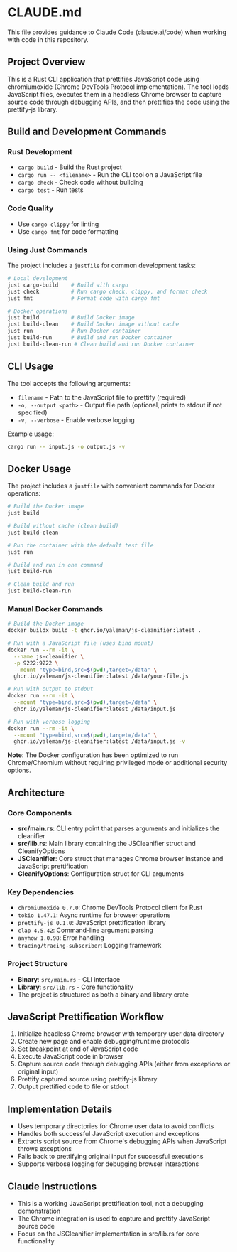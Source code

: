 # CLAUDE.md

This file provides guidance to Claude Code (claude.ai/code) when working with
code in this repository.

## Project Overview

This is a Rust CLI application that prettifies JavaScript code using
chromiumoxide (Chrome DevTools Protocol implementation). The tool loads
JavaScript files, executes them in a headless Chrome browser to capture source
code through debugging APIs, and then prettifies the code using the prettify-js
library.

## Build and Development Commands

### Rust Development

- `cargo build` - Build the Rust project
- `cargo run -- <filename>` - Run the CLI tool on a JavaScript file
- `cargo check` - Check code without building
- `cargo test` - Run tests

### Code Quality

- Use `cargo clippy` for linting
- Use `cargo fmt` for code formatting

### Using Just Commands

The project includes a `justfile` for common development tasks:

```bash
# Local development
just cargo-build    # Build with cargo
just check          # Run cargo check, clippy, and format check
just fmt            # Format code with cargo fmt

# Docker operations  
just build          # Build Docker image
just build-clean    # Build Docker image without cache
just run            # Run Docker container
just build-run      # Build and run Docker container
just build-clean-run # Clean build and run Docker container
```

## CLI Usage

The tool accepts the following arguments:

- `filename` - Path to the JavaScript file to prettify (required)
- `-o, --output <path>` - Output file path (optional, prints to stdout if not
  specified)
- `-v, --verbose` - Enable verbose logging

Example usage:

```bash
cargo run -- input.js -o output.js -v
```

## Docker Usage

The project includes a `justfile` with convenient commands for Docker
operations:

```bash
# Build the Docker image
just build

# Build without cache (clean build)
just build-clean

# Run the container with the default test file
just run

# Build and run in one command
just build-run

# Clean build and run
just build-clean-run
```

### Manual Docker Commands

```bash
# Build the Docker image
docker buildx build -t ghcr.io/yaleman/js-cleanifier:latest .

# Run with a JavaScript file (uses bind mount)
docker run --rm -it \
  --name js-cleanifier \
  -p 9222:9222 \
  --mount "type=bind,src=$(pwd),target=/data" \
  ghcr.io/yaleman/js-cleanifier:latest /data/your-file.js

# Run with output to stdout
docker run --rm -it \
  --mount "type=bind,src=$(pwd),target=/data" \
  ghcr.io/yaleman/js-cleanifier:latest /data/input.js

# Run with verbose logging
docker run --rm -it \
  --mount "type=bind,src=$(pwd),target=/data" \
  ghcr.io/yaleman/js-cleanifier:latest /data/input.js -v
```

**Note**: The Docker configuration has been optimized to run Chrome/Chromium
without requiring privileged mode or additional security options.

## Architecture

### Core Components

- **src/main.rs**: CLI entry point that parses arguments and initializes the
  cleanifier
- **src/lib.rs**: Main library containing the JSCleanifier struct and
  CleanifyOptions
- **JSCleanifier**: Core struct that manages Chrome browser instance and
  JavaScript prettification
- **CleanifyOptions**: Configuration struct for CLI arguments

### Key Dependencies

- `chromiumoxide 0.7.0`: Chrome DevTools Protocol client for Rust
- `tokio 1.47.1`: Async runtime for browser operations
- `prettify-js 0.1.0`: JavaScript prettification library
- `clap 4.5.42`: Command-line argument parsing
- `anyhow 1.0.98`: Error handling
- `tracing/tracing-subscriber`: Logging framework

### Project Structure

- **Binary**: `src/main.rs` - CLI interface
- **Library**: `src/lib.rs` - Core functionality
- The project is structured as both a binary and library crate

## JavaScript Prettification Workflow

1. Initialize headless Chrome browser with temporary user data directory
2. Create new page and enable debugging/runtime protocols
3. Set breakpoint at end of JavaScript code
4. Execute JavaScript code in browser
5. Capture source code through debugging APIs (either from exceptions or
   original input)
6. Prettify captured source using prettify-js library
7. Output prettified code to file or stdout

## Implementation Details

- Uses temporary directories for Chrome user data to avoid conflicts
- Handles both successful JavaScript execution and exceptions
- Extracts script source from Chrome's debugging APIs when JavaScript throws
  exceptions
- Falls back to prettifying original input for successful executions
- Supports verbose logging for debugging browser interactions

## Claude Instructions

- This is a working JavaScript prettification tool, not a debugging
  demonstration
- The Chrome integration is used to capture and prettify JavaScript source code
- Focus on the JSCleanifier implementation in src/lib.rs for core functionality
